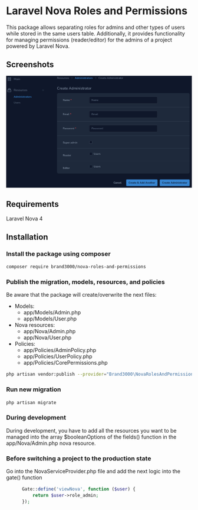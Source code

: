 # Laravel Nova Roles and Permissions
This package allows separating roles for admins and other types of users while stored in the same users table. Additionally, it provides functionality for managing permissions (reader/editor) for the admins of a project powered by Laravel Nova.

## Screenshots
![NovaRolesAndPermissions](/docs/nova-roles-and-permissions.png)

## Requirements
Laravel Nova 4

## Installation

### Install the package using composer

```bash
composer require brand3000/nova-roles-and-permissions
```

### Publish the migration, models, resources, and policies

Be aware that the package will create/overwrite the next files:

- Models:
    - app/Models/Admin.php
    - app/Models/User.php
- Nova resources:
    - app/Nova/Admin.php
    - app/Nova/User.php
- Policies:
    - app/Policies/AdminPolicy.php
    - app/Policies/UserPolicy.php
    - app/Policies/CorePermissions.php

```bash
php artisan vendor:publish --provider="Brand3000\NovaRolesAndPermissions\Publisher" --force
```

### Run new migration
```bash
php artisan migrate
```

### During development
During development, you have to add all the resources you want to be managed into the array $booleanOptions of the fields() function in the app/Nova/Admin.php nova resource.

### Before switching a project to the production state
Go into the NovaServiceProvider.php file and add the next logic into the gate() function
```php
      Gate::define('viewNova', function ($user) {
          return $user->role_admin;
      });
```